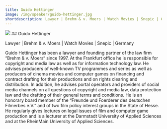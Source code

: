 ```yaml
---
title: Guido Hettinger
image: /img/speaker/guido-hettinger.jpg
shortdescription: Lawyer | Brehm & v. Moers | Watch Movies | Snepic | Germany
---
```

<img src="/img/speaker/guido-hettinger.jpg">
## Guido Hettinger

Lawyer | Brehm & v. Moers | Watch Movies | Snepic | Germany

Guido Hettinger has been a lawyer and founding partner of the law firm “Brehm & v. Moers“ since 1997. At the Frankfurt office he is responsible for copyright and media law as well as for information technology law. He advises producers of well-known TV programmes and series as well as producers of cinema movies and computer games on financing and contract drafting for their productions and on rights clearing and distribution. In addition, he advises portal operators and providers of social media channels on all questions of copyright and media law, data protection law and the drafting of their general terms and conditions. He is an honorary board member of the “Freunde und Foerderer des deutschen Filmerbes e.V.“ and of two film policy interest groups in the State of Hesse. He regularly gives lectures on legal issues of film and computer game production and is a lecturer at the Darmstadt University of Applied Sciences and at the RheinMain University of Applied Sciences.

